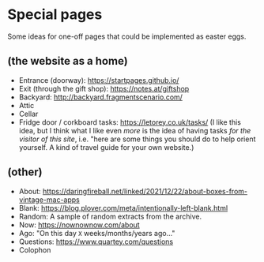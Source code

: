 # Special pages

Some ideas for one-off pages that could be implemented as easter eggs.

## (the website as a home)

-   Entrance (doorway): https://startpages.github.io/
-   Exit (through the gift shop): https://notes.at/giftshop
-   Backyard: http://backyard.fragmentscenario.com/
-   Attic
-   Cellar
-   Fridge door / corkboard tasks: https://letorey.co.uk/tasks/ (I like this idea, but I think what I like even _more_ is the idea of having tasks _for the visitor of this site_, i.e. "here are some things you should do to help orient yourself. A kind of travel guide for your own website.)

## (other)

-   About: https://daringfireball.net/linked/2021/12/22/about-boxes-from-vintage-mac-apps
-   Blank: https://blog.plover.com/meta/intentionally-left-blank.html
-   Random: A sample of random extracts from the archive.
-   Now: https://nownownow.com/about
-   Ago: "On this day `X` weeks/months/years ago..."
-   Questions: https://www.quartey.com/questions
-   Colophon

